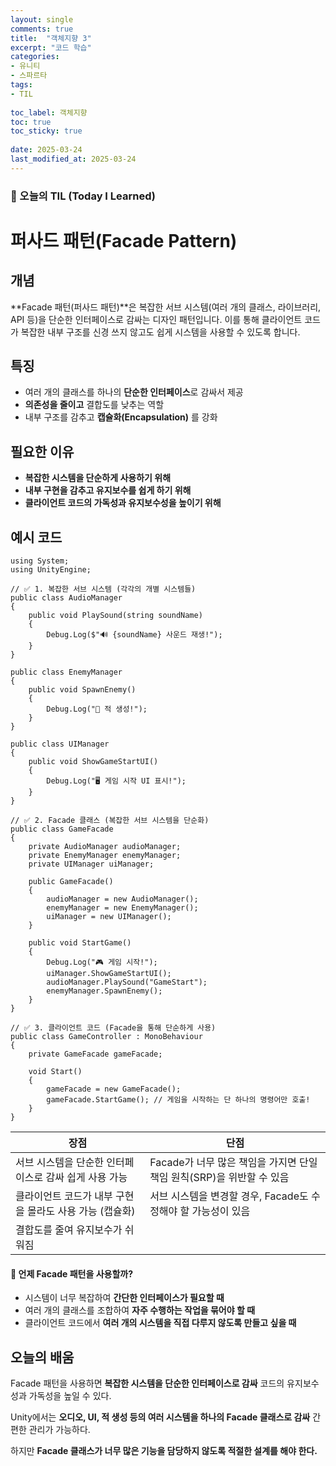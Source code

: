 ```yaml
---
layout: single
comments: true
title:  "객체지향 3"
excerpt: "코드 학습"
categories: 
- 유니티
- 스파르타
tags:
- TIL
 
toc_label: 객체지향
toc: true
toc_sticky: true
 
date: 2025-03-24
last_modified_at: 2025-03-24
---
```


### 📆 오늘의 TIL (Today I Learned)

# 퍼사드 패턴(Facade Pattern)

## 개념

**Facade 패턴(퍼사드 패턴)**은 복잡한 서브 시스템(여러 개의 클래스, 라이브러리, API 등)을 단순한 인터페이스로 감싸는 디자인 패턴입니다.
 이를 통해 클라이언트 코드가 복잡한 내부 구조를 신경 쓰지 않고도 쉽게 시스템을 사용할 수 있도록 합니다.

## 특징

- 여러 개의 클래스를 하나의 **단순한 인터페이스**로 감싸서 제공
- **의존성을 줄이고** 결합도를 낮추는 역할
- 내부 구조를 감추고 **캡슐화(Encapsulation)** 를 강화

## 필요한 이유

- **복잡한 시스템을 단순하게 사용하기 위해**
- **내부 구현을 감추고 유지보수를 쉽게 하기 위해**
- **클라이언트 코드의 가독성과 유지보수성을 높이기 위해**

## 예시 코드

```
using System;
using UnityEngine;

// ✅ 1. 복잡한 서브 시스템 (각각의 개별 시스템들)
public class AudioManager
{
    public void PlaySound(string soundName)
    {
        Debug.Log($"🔊 {soundName} 사운드 재생!");
    }
}

public class EnemyManager
{
    public void SpawnEnemy()
    {
        Debug.Log("👾 적 생성!");
    }
}

public class UIManager
{
    public void ShowGameStartUI()
    {
        Debug.Log("🖥 게임 시작 UI 표시!");
    }
}

// ✅ 2. Facade 클래스 (복잡한 서브 시스템을 단순화)
public class GameFacade
{
    private AudioManager audioManager;
    private EnemyManager enemyManager;
    private UIManager uiManager;

    public GameFacade()
    {
        audioManager = new AudioManager();
        enemyManager = new EnemyManager();
        uiManager = new UIManager();
    }

    public void StartGame()
    {
        Debug.Log("🎮 게임 시작!");
        uiManager.ShowGameStartUI();
        audioManager.PlaySound("GameStart");
        enemyManager.SpawnEnemy();
    }
}

// ✅ 3. 클라이언트 코드 (Facade을 통해 단순하게 사용)
public class GameController : MonoBehaviour
{
    private GameFacade gameFacade;

    void Start()
    {
        gameFacade = new GameFacade();
        gameFacade.StartGame(); // 게임을 시작하는 단 하나의 명령어만 호출!
    }
}

```



| 장점                                                    | 단점                                                         |
| ------------------------------------------------------- | ------------------------------------------------------------ |
| 서브 시스템을 단순한 인터페이스로 감싸 쉽게 사용 가능   | Facade가 너무 많은 책임을 가지면 단일 책임 원칙(SRP)을 위반할 수 있음 |
| 클라이언트 코드가 내부 구현을 몰라도 사용 가능 (캡슐화) | 서브 시스템을 변경할 경우, Facade도 수정해야 할 가능성이 있음 |
| 결합도를 줄여 유지보수가 쉬워짐                         |                                                              |

#### 📌 **언제 Facade 패턴을 사용할까?**

-   시스템이 너무 복잡하여 **간단한 인터페이스가 필요할 때**
-   여러 개의 클래스를 조합하여 **자주 수행하는 작업을 묶어야 할 때**
-   클라이언트 코드에서 **여러 개의 시스템을 직접 다루지 않도록 만들고 싶을 때**

## 오늘의 배움

Facade 패턴을 사용하면 **복잡한 시스템을 단순한 인터페이스로 감싸** 코드의 유지보수성과 가독성을 높일 수 있다.

Unity에서는 **오디오, UI, 적 생성 등의 여러 시스템을 하나의 Facade 클래스로 감싸** 간편한 관리가 가능하다.

하지만 **Facade 클래스가 너무 많은 기능을 담당하지 않도록 적절한 설계를 해야 한다.**
